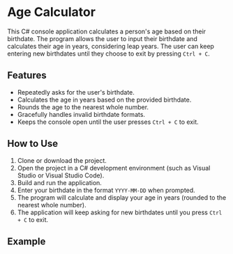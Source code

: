 # Age Calculator

This C# console application calculates a person's age based on their birthdate. The program allows the user to input their birthdate and calculates their age in years, considering leap years. The user can keep entering new birthdates until they choose to exit by pressing `Ctrl + C`.

## Features

- Repeatedly asks for the user's birthdate.
- Calculates the age in years based on the provided birthdate.
- Rounds the age to the nearest whole number.
- Gracefully handles invalid birthdate formats.
- Keeps the console open until the user presses `Ctrl + C` to exit.

## How to Use

1. Clone or download the project.
2. Open the project in a C# development environment (such as Visual Studio or Visual Studio Code).
3. Build and run the application.
4. Enter your birthdate in the format `YYYY-MM-DD` when prompted.
5. The program will calculate and display your age in years (rounded to the nearest whole number).
6. The application will keep asking for new birthdates until you press `Ctrl + C` to exit.

## Example

